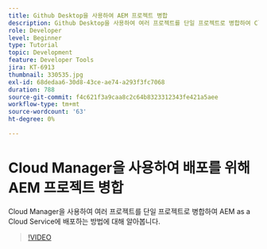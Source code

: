 ```yaml
---
title: Github Desktop을 사용하여 AEM 프로젝트 병합
description: Github Desktop을 사용하여 여러 프로젝트를 단일 프로젝트로 병합하여 Cloud Manager을 사용하여 AEM as a Cloud Service에 배포하는 방법에 대해 알아봅니다.
role: Developer
level: Beginner
type: Tutorial
topic: Development
feature: Developer Tools
jira: KT-6913
thumbnail: 330535.jpg
exl-id: 68dedaa6-30d8-43ce-ae74-a293f3fc7068
duration: 788
source-git-commit: f4c621f3a9caa8c2c64b8323312343fe421a5aee
workflow-type: tm+mt
source-wordcount: '63'
ht-degree: 0%

---
```


# Cloud Manager을 사용하여 배포를 위해 AEM 프로젝트 병합

Cloud Manager을 사용하여 여러 프로젝트를 단일 프로젝트로 병합하여 AEM as a Cloud Service에 배포하는 방법에 대해 알아봅니다.

>[!VIDEO](https://video.tv.adobe.com/v/330535?quality=12&learn=on)
